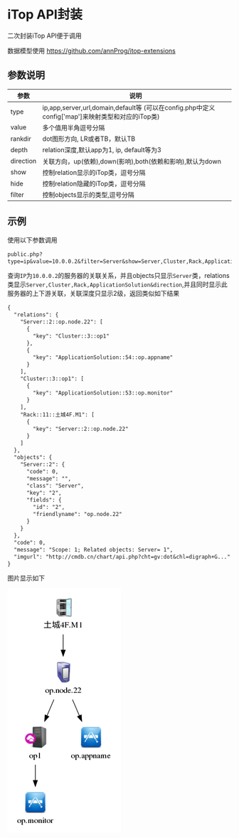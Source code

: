 # iTop API封装

二次封装iTop API便于调用

数据模型使用 https://github.com/annProg/itop-extensions

## 参数说明

| 参数 | 说明 |
| ---- | ---- |
|type | ip,app,server,url,domain,default等 (可以在config.php中定义config['map']来映射类型和对应的iTop类) |
|value |多个值用半角逗号分隔 |
|rankdir |dot图形方向, LR或者TB，默认TB |
|depth | relation深度,默认app为1, ip, default等为3 |
|direction | 关联方向，up(依赖),down(影响),both(依赖和影响),默认为down |
|show |控制relation显示的iTop类，逗号分隔|
|hide |控制relation隐藏的iTop类，逗号分隔|
|filter |控制objects显示的类型,逗号分隔|

## 示例

使用以下参数调用

```
public.php?type=ip&value=10.0.0.2&filter=Server&show=Server,Cluster,Rack,ApplicationSolution&direction=both&depth=2
```

查询`IP`为`10.0.0.2`的服务器的关联关系，并且objects只显示`Server`类，relations类显示`Server,Cluster,Rack,ApplicationSolution&direction`,并且同时显示此服务器的上下游关联，关联深度只显示2级，返回类似如下结果

```
{
  "relations": {
    "Server::2::op.node.22": [
      {
        "key": "Cluster::3::op1"
      },
      {
        "key": "ApplicationSolution::54::op.appname"
      }
    ],
    "Cluster::3::op1": [
      {
        "key": "ApplicationSolution::53::op.monitor"
      }
    ],
    "Rack::11::土城4F.M1": [
      {
        "key": "Server::2::op.node.22"
      }
    ]
  },
  "objects": {
    "Server::2": {
      "code": 0,
      "message": "",
      "class": "Server",
      "key": "2",
      "fields": {
        "id": "2",
        "friendlyname": "op.node.22"
      }
    }
  },
  "code": 0,
  "message": "Scope: 1; Related objects: Server= 1",
  "imgurl": "http://cmdb.cn/chart/api.php?cht=gv:dot&chl=digraph+G..."
}
```

图片显示如下

![](preview/preview.png)

